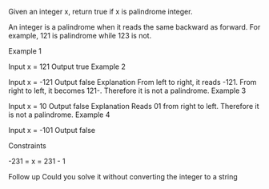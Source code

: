Given an integer x, return true if x is palindrome integer.

An integer is a palindrome when it reads the same backward as forward. For example, 121 is palindrome while 123 is not.

 

Example 1

Input x = 121
Output true
Example 2

Input x = -121
Output false
Explanation From left to right, it reads -121. From right to left, it becomes 121-. Therefore it is not a palindrome.
Example 3

Input x = 10
Output false
Explanation Reads 01 from right to left. Therefore it is not a palindrome.
Example 4

Input x = -101
Output false
 

Constraints

-231 = x = 231 - 1
 

Follow up Could you solve it without converting the integer to a string